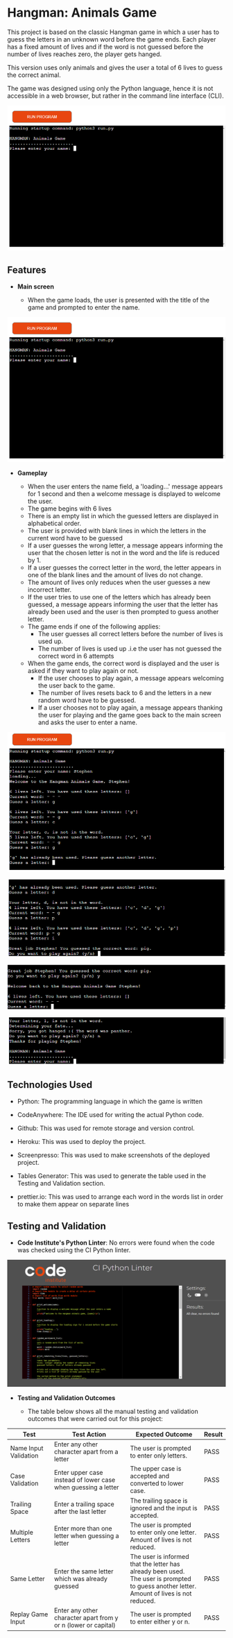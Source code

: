 # Hangman: Animals Game

This project is based on the classic Hangman game in which a user has to guess the letters in an unknown word before the game ends.
Each player has a fixed amount of lives and if the word is not guessed before the number of lives reaches zero, the player gets hanged.

This version uses only animals and gives the user a total of 6 lives to guess the correct animal.

The game was designed using only the Python language, hence it is not accessible in a web browser, but rather in the command line interface (CLI).

![Image of start page of the game in the CLI](/documentation/start-page.png)

## Features

- **Main screen**

    - When the game loads, the user is presented with the title of the game and prompted to enter the name.

![Image of start page of the game in the CLI](/documentation/start-page.png)

- **Gameplay**

    - When the user enters the name field, a 'loading...' message appears for 1 second and then a welcome message is displayed to welcome the user.
    - The game begins with 6 lives
    - There is an empty list in which the guessed letters are displayed in alphabetical order.
    - The user is provided with blank lines in which the letters in the current word have to be guessed
    - If a user guesses the wrong letter, a message appears informing the user that the chosen letter is not in the word and the life is reduced by 1.
    - If a user guesses the correct letter in the word, the letter appears in one of the blank lines and the amount of lives do not change.
    - The amount of lives only reduces when the user guesses a new incorrect letter.
    - If the user tries to use one of the letters which has already been guessed, a message appears informing the user that the letter has already been used and the user is then prompted to guess another letter.
    - The game ends if one of the following applies:
        - The user guesses all correct letters before the number of lives is used up.
        - The number of lives is used up .i.e the user has not guessed the correct word in 6 attempts
    - When the game ends, the correct word is displayed and the user is asked if they want to play again or not.
        - If the user chooses to play again, a message appears welcoming the user back to the game.
        - The number of lives resets back to 6 and the letters in a new random word have to be guessed.
        - If a user chooses not to play again, a message appears thanking the user for playing and the game goes back to the main screen and asks the user to enter a name.

![Image showing an example of the actual gameplay](/documentation/gameplay-one.png)

![Image showing an example of the actual gameplay](/documentation/gameplay-two.png)

![Image showing an example of the actual gameplay](/documentation/gameplay-three.png)

![Image showing an example of the actual gameplay](/documentation/gameplay-four.png)

## Technologies Used

- Python: The programming language in which the game is written

- CodeAnywhere: The IDE used for writing the actual Python code.

- Github: This was used for remote storage and version control.

- Heroku: This was used to deploy the project.

- Screenpresso: This was used to make screenshots of the deployed project.

- Tables Generator: This was used to generate the table used in the Testing and Validation section.

- prettier.io: This was used to arrange each word in the words list in order to make them appear on separate lines

## Testing and Validation

- **Code Institute's Python Linter**: No errors were found when the code was checked using the CI Python linter.

![Image showing the results of the testing in the CI Python linter](/documentation/testing/python-testing.png)

- **Testing and Validation Outcomes**

    - The table below shows all the manual testing and validation outcomes that were carried out for this project:

| **Test**              | **Test Action**                                                | **Expected Outcome**                                                                                                                            | **Result** |
|-----------------------|----------------------------------------------------------------|-------------------------------------------------------------------------------------------------------------------------------------------------|------------|
| Name Input Validation | Enter any other character apart from a letter                  | The user is prompted to enter only letters.                                                                                                     | PASS       |
| Case Validation       | Enter upper case instead of lower case when guessing a letter  | The upper case is accepted and converted to lower case.                                                                                         | PASS       |
| Trailing Space        | Enter a trailing space after the last letter                   | The trailing space is ignored and the input is accepted.                                                                                        | PASS       |
| Multiple Letters      | Enter more than one letter when guessing a letter              | The user is prompted to enter only one letter.<br>Amount of lives is not reduced.                                                               | PASS       |
| Same Letter           | Enter the same letter which was already guessed                | The user is informed that the letter has already been used.<br>The user is prompted to guess another letter.<br>Amount of lives is not reduced. | PASS       |
| Replay Game Input     | Enter any other character apart from y or n (lower or capital) | The user is prompted to enter either y or n.                                                                                                    | PASS       |




    

